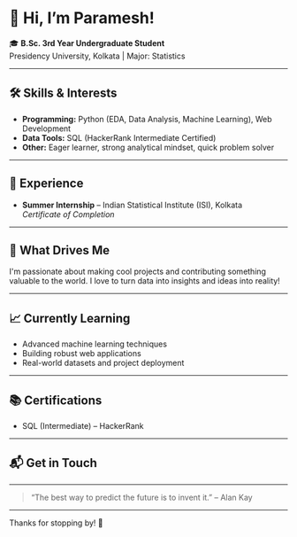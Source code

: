 # 👋 Hi, I’m Paramesh!

🎓 **B.Sc. 3rd Year Undergraduate Student**  
Presidency University, Kolkata | Major: Statistics

---

## 🛠️ Skills & Interests

- **Programming:** Python (EDA, Data Analysis, Machine Learning), Web Development  
- **Data Tools:** SQL (HackerRank Intermediate Certified)
- **Other:** Eager learner, strong analytical mindset, quick problem solver

---

## 🎯 Experience

- **Summer Internship** – Indian Statistical Institute (ISI), Kolkata  
  *Certificate of Completion*

---

## 🌟 What Drives Me

I'm passionate about making cool projects and contributing something valuable to the world. I love to turn data into insights and ideas into reality!

---

## 📈 Currently Learning

- Advanced machine learning techniques
- Building robust web applications
- Real-world datasets and project deployment

---

## 📚 Certifications

- SQL (Intermediate) – HackerRank

---

## 📬 Get in Touch

<!-- Add your social links here if you want! -->
<!-- Example:
[LinkedIn](https://www.linkedin.com/in/paramesh-b-banerjee-422629315/) 
-->

---

> “The best way to predict the future is to invent it.” – Alan Kay

---

Thanks for stopping by! 🚀
